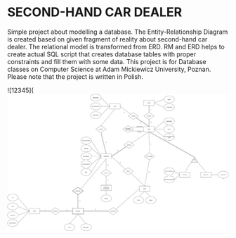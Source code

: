 # SECOND-HAND CAR DEALER

Simple project about modelling a database. The Entity-Relationship Diagram is created based on given fragment of reality about second-hand car dealer. The relational model is transformed from ERD. RM and ERD helps to create actual SQL script that creates database tables with proper constraints and fill them with some data. This project is for Database classes on Computer Science at Adam Mickiewicz University, Poznan. Please note that the project is written in Polish.

![12345](![12345](https://github.com/WangHoHan/second-hand-car-dealer/blob/master/erd.png)
